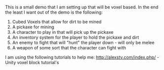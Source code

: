 This is a small demo that I am setting up that will be voxel based.
In the end the least I want out of the demo is the following:
1) Cubed Voxels that allow for dirt to be mined
2) A pickaxe for mining
3) A character to play in that will pick up the pickaxe
4) An inventory system for the player to hold the pickaxe and dirt
5) An enemy to fight that will "hunt" the player down - will only be melee
6) A weapon of some sort that the character can fight with


I am using the following tutorials to help me:
http://alexstv.com/index.php/ - Unity voxel block tutorial's